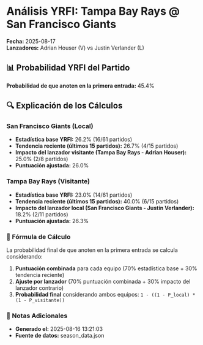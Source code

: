 # Análisis YRFI: Tampa Bay Rays @ San Francisco Giants

**Fecha:** 2025-08-17  
**Lanzadores:** Adrian Houser (V) vs Justin Verlander (L)

## 📊 Probabilidad YRFI del Partido

**Probabilidad de que anoten en la primera entrada:** 45.4%

## 🔍 Explicación de los Cálculos

### San Francisco Giants (Local)
- **Estadística base YRFI:** 26.2% (16/61 partidos)
- **Tendencia reciente (últimos 15 partidos):** 26.7% (4/15 partidos)
- **Impacto del lanzador visitante (Tampa Bay Rays - Adrian Houser):** 25.0% (2/8 partidos)
- **Puntuación ajustada:** 26.0%

### Tampa Bay Rays (Visitante)
- **Estadística base YRFI:** 23.0% (14/61 partidos)
- **Tendencia reciente (últimos 15 partidos):** 40.0% (6/15 partidos)
- **Impacto del lanzador local (San Francisco Giants - Justin Verlander):** 18.2% (2/11 partidos)
- **Puntuación ajustada:** 26.3%

### 📝 Fórmula de Cálculo

La probabilidad final de que anoten en la primera entrada se calcula considerando:
1. **Puntuación combinada** para cada equipo (70% estadística base + 30% tendencia reciente)
2. **Ajuste por lanzador** (70% puntuación combinada + 30% impacto del lanzador contrario)
3. **Probabilidad final** considerando ambos equipos: `1 - ((1 - P_local) * (1 - P_visitante))`

### 📌 Notas Adicionales

- **Generado el:** 2025-08-16 13:21:03
- **Fuente de datos:** season_data.json
